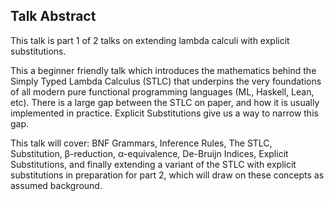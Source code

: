 Talk Abstract
---------------
This talk is part 1 of 2 talks on extending lambda calculi with explicit substitutions.

This a beginner friendly talk which introduces the mathematics behind the Simply Typed Lambda Calculus
(STLC) that underpins the very foundations of all modern pure functional programming languages (ML, Haskell,
Lean, etc). There is a large gap between the STLC on paper, and how it is usually implemented in practice.
Explicit Substitutions give us a way to narrow this gap.

This talk will cover: BNF Grammars, Inference Rules, The STLC, Substitution, β-reduction, α-equivalence, De-Bruijn
Indices, Explicit Substitutions, and finally extending a variant of the STLC with explicit substitutions in
preparation for part 2, which will draw on these concepts as assumed background.


